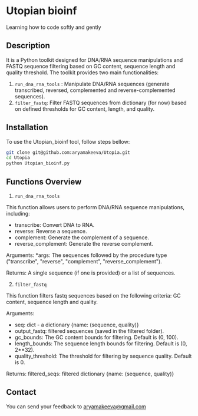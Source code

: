 # Utopian bioinf
Learning how to code softly and gently

## Description
It is a Python toolkit designed for DNA/RNA sequence manipulations and FASTQ sequence filtering based on GC content, sequence length and quality threshold. The toolkit provides two main functionalities:

1. `run_dna_rna_tools` : Manipulate DNA/RNA sequences (generate transcribed, reversed, complemented and  reverse-complemented sequences).
2. `filter_fastq`: Filter FASTQ sequences from dictionary (for now) based on defined thresholds for GC content, length, and quality.

## Installation
To use the Utopian_bioinf tool, follow steps bellow:
```bash
git clone git@github.com:aryamakeeva/Utopia.git
cd Utopia
python Utopian_bioinf.py
```

## Functions Overview
1. `run_dna_rna_tools`

This function allows users to perform DNA/RNA sequence manipulations, including:

- transcribe: Convert DNA to RNA.
- reverse: Reverse a sequence.
- complement: Generate the complement of a sequence.
- reverse_complement: Generate the reverse complement.

Arguments: *args: The sequences followed by the procedure type ("transcribe", "reverse", "complement", "reverse_complement").

Returns: A single sequence (if one is provided) or a list of sequences.

2. `filter_fastq`

This function filters fastq sequences based on the following criteria: GC content, sequence length and quality.

Arguments:

- seq: dict - a dictionary {name: (sequence, quality)}
- output_fastq: filtered sequences (saved in the filtered folder).
- gc_bounds: The GC content bounds for filtering. Default is (0, 100).
- length_bounds: The sequence length bounds for filtering. Default is (0, 2**32).
- quality_threshold: The threshold for filtering by sequence quality. Default is 0.

Returns: filtered_seqs: filtered dictionary {name: (sequence, quality)}

## Contact

You can send your feedback to aryamakeeva@gmail.com
